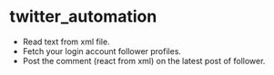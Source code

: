 # twitter_automation
- Read text from xml file.
- Fetch your login account follower profiles.
- Post the comment (react from xml) on the latest post of follower.
